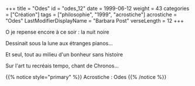 +++
title = "Odes"
id = "odes_12"
date = 1999-06-12
weight = 43
categories = ["Création"]
tags = ["philosophie", "1999", "acrostiche"]
acrostiche = "Odes"
LastModifierDisplayName = "Barbara Post"
verseLength = 12
+++

O je repense encore à ce soir : la nuit noire

Dessinait sous la lune aux étranges pianos...

Et seul, tout au milieu d'un bonheur sans histoire

Sur l'art tu recréais tempo, chant de Chronos...

{{% notice style="primary" %}}
Acrostiche : Odes
{{% /notice %}}

